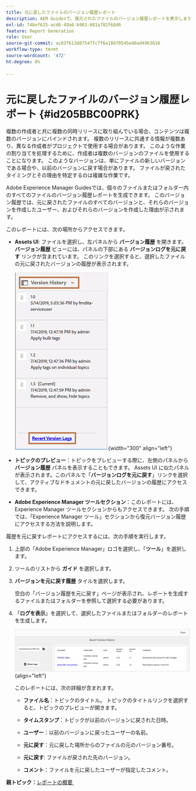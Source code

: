 ```yaml
---
title: 元に戻したファイルのバージョン履歴レポート
description: AEM Guidesで、復元されたファイルのバージョン履歴レポートを表示します。 Assets UI、トピックのプレビュー、AEM ツールの選択からバージョンログにアクセスする方法を説明します。
exl-id: 74bef625-acd6-49a6-b983-881a782f68d6
feature: Report Generation
role: User
source-git-commit: ac83f613d87547fc7f6a18070545e40ad4963616
workflow-type: tm+mt
source-wordcount: '472'
ht-degree: 0%

---
```


# 元に戻したファイルのバージョン履歴レポート {#id205BBC00PRK}

複数の作成者と共に複数の同時リリースに取り組んでいる場合、コンテンツは複数のバージョンにバインドされます。 複数のリリースに共通する情報が複数あり、異なる作成者がプロジェクトで使用する場合があります。 このような作業の割り当てを処理するために、作成者は複数のバージョンのファイルを使用することになります。 このようなバージョンは、単にファイルの新しいバージョンである場合や、以前のバージョンに戻す場合があります。 ファイルが戻されたタイミングとその理由を特定するのは複雑な作業です。

Adobe Experience Manager Guidesでは、個々のファイルまたはフォルダー内のすべてのファイルのバージョン履歴レポートを生成できます。 このバージョン履歴では、元に戻されたファイルのすべてのバージョンと、それらのバージョンを作成したユーザー、およびそれらのバージョンを作成した理由が示されます。

このレポートには、次の場所からアクセスできます。

- **Assets UI**: ファイルを選択し、左パネルから **バージョン履歴** を開きます。 **バージョン履歴** ビューには、パネルの下部にある **バージョンログを元に戻す** リンクが含まれています。 このリンクを選択すると、選択したファイルの元に戻されたバージョンの履歴が表示されます。

  ![](images/revert-log-from-assets-ui.png){width="300" align="left"}

- **トピックのプレビュー**：トピックをプレビューする際に、左側のパネルから **バージョン履歴** パネルを表示することもできます。 Assets UI に似たパネルが表示されます。このパネルで「**バージョンログを元に戻す**」リンクを選択して、アクティブなドキュメントの元に戻したバージョンの履歴にアクセスできます。

- **Adobe Experience Manager ツールセクション**：このレポートには、Experience Manager ツールセクションからもアクセスできます。 次の手順では、「Experience Manager ツール」セクションから復元バージョン履歴にアクセスする方法を説明します。


履歴を元に戻すレポートにアクセスするには、次の手順を実行します。

1. 上部の「Adobe Experience Manager」ロゴを選択し、「**ツール**」を選択します。

1. ツールのリストから **ガイド** を選択します。

1. **バージョンを元に戻す履歴** タイルを選択します。

   空白の「バージョン履歴を元に戻す」ページが表示され、レポートを生成するファイルまたはフォルダーを参照して選択する必要があります。

1. 「**ログを表示**」を選択して、選択したファイルまたはフォルダーのレポートを生成します。

   ![](images/revert-version-history-report.png){align="left"}

   このレポートには、次の詳細が含まれます。

   - **ファイル名**：トピックのタイトル。 トピックのタイトルリンクを選択すると、トピックのプレビューが開きます。

   - **タイムスタンプ**：トピックが以前のバージョンに戻された日時。

   - **ユーザー**：以前のバージョンに戻ったユーザーの名前。

   - **元に戻す**：元に戻した場所からのファイルの元のバージョン番号。

   - **元に戻す**: ファイルが戻された先のバージョン。

   - **コメント**：ファイルを元に戻したユーザーが指定したコメント。


**親トピック：**&#x200B;[&#x200B; レポートの概要 &#x200B;](reports-intro.md)
